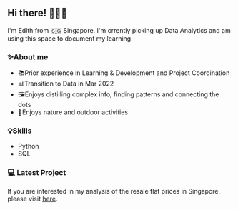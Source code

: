 ## Hi there! 🙋🏻‍♀️

I'm Edith from 🇸🇬 Singapore. I'm crrently picking up Data Analytics and am using this space to document my learning. 

### ✨About me

- 📚Prior experience in Learning & Development and Project Coordination
- 📊Transition to Data in Mar 2022
- 🖼Enjoys distilling complex info, finding patterns and connecting the dots 
- 🌿Enjoys nature and outdoor activities

### 💡Skills

- Python
- SQL

### 💻 Latest Project

If you are interested in my analysis of the resale flat prices in Singapore, please visit [here](https://github.com/edithnghj/HDB_resale_flat_prices).

<!---
edithnghj/edithnghj is a ✨ special ✨ repository because its `README.md` (this file) appears on your GitHub profile.
You can click the Preview link to take a look at your changes.
--->
